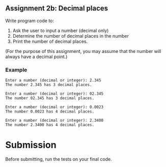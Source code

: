 ## Assignment 2b: Decimal places

Write program code to:

1. Ask the user to input a number (decimal only)
2. Determine the number of decimal places in the number
3. Print the number of decimal places.

(For the purpose of this assignment, you may assume that the number will always have a decimal point.)

### Example

    Enter a number (decimal or integer): 2.345
    The number 2.345 has 3 decimal places.
      
    Enter a number (decimal or integer): 02.345
    The number 02.345 has 3 decimal places.
      
    Enter a number (decimal or integer): 0.0023
    The number 0.0023 has 4 decimal places.
      
    Enter a number (decimal or integer): 2.3400
    The number 2.3400 has 4 decimal places.

# Submission

Before submitting, run the tests on your final code.
